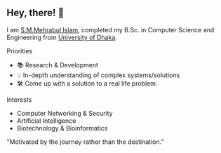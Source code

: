 ## Hey, there! 👋

I am [S.M.Mehrabul Islam](https://github.com/smmehrab), completed my B.Sc. in Computer Science and Engineering from [University of Dhaka](https://www.du.ac.bd/body/CSE).

Priorities
- 📚 Research & Development
- 💡 In-depth understanding of complex systems/solutions
- 🛠️ Come up with a solution to a real life problem.

Interests
- Computer Networking & Security
- Artificial Intelligence
- Biotechnology & Bioinformatics

"Motivated by the journey rather than the destination."
